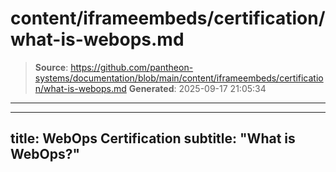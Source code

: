 # content/iframeembeds/certification/what-is-webops.md

> **Source**: https://github.com/pantheon-systems/documentation/blob/main/content/iframeembeds/certification/what-is-webops.md
> **Generated**: 2025-09-17 21:05:34

---

---
title: WebOps Certification
subtitle: "What is WebOps?"
---

<Partial file="certification-guide/what-is-webops.md" />
